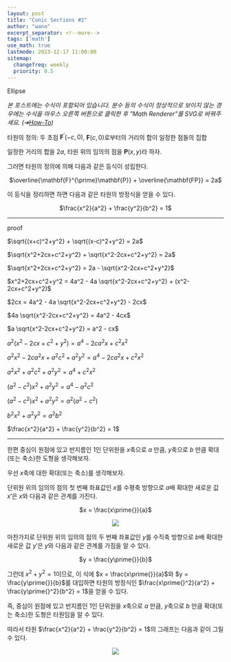 ```yaml
---
layout: post
title: "Conic Sections #2"
author: "wano"
excerpt_separator: <!--more-->
tags: ['math']
use_math: true
lastmode: 2023-12-17 11:00:00
sitemap:
  changefreq: weekly
  priority: 0.5
---
```


Ellipse <!--more-->

*본 포스트에는 수식이 포함되어 있습니다. 분수 등의 수식이 정상적으로 보이지 않는 경우에는 수식을 마우스 오른쪽 버튼으로 클릭한 후 "Math Renderer"를 SVG로 바꿔주세요. (➔[How-To](https://cgvfxmath.github.io/2023-03-18/math-renderer))*

타원의 정의: 두 초점 $\mathbf{F}^{\prime}(-c,0)$, $\mathbf{F}(c,0)$로부터의 거리의 합이 일정한 점들의 집합

일정한 거리의 합을 $2a$, 타원 위의 임의의 점을 $\mathbf{P}(x,y)$라 하자.

그러면 타원의 정의에 의해 다음과 같은 등식이 성립한다.

<p style="text-align: center;">$\overline{\mathbf{F}^{\prime}\mathbf{P}} + \overline{\mathbf{FP}} = 2a$</p>

이 등식을 정리하면 하면 다음과 같은 타원의 방정식을 얻을 수 있다.

<p style="text-align: center;">$\frac{x^2}{a^2} + \frac{y^2}{b^2} = 1$</p>

---
proof

$\sqrt{(x+c)^2+y^2} + \sqrt{(x-c)^2+y^2} = 2a$

$\sqrt{x^2+2cx+c^2+y^2} + \sqrt{x^2-2cx+c^2+y^2} = 2a$

$\sqrt{x^2+2cx+c^2+y^2} = 2a - \sqrt{x^2-2cx+c^2+y^2}$

$x^2+2cx+c^2+y^2 = 4a^2 - 4a \sqrt{x^2-2cx+c^2+y^2} + (x^2-2cx+c^2+y^2)$

$2cx = 4a^2 - 4a \sqrt{x^2-2cx+c^2+y^2} - 2cx$

$4a \sqrt{x^2-2cx+c^2+y^2}  = 4a^2 - 4cx$

$a \sqrt{x^2-2cx+c^2+y^2}  = a^2 - cx$

$a^2 (x^2-2cx+c^2+y^2)  = a^4 - 2ca^2x + c^2x^2$

$a^2x^2 - 2ca^2x + a^2c^2 + a^2y^2  = a^4 - 2ca^2x + c^2x^2$

$a^2x^2 + a^2c^2 + a^2y^2  = a^4 + c^2x^2$

$(a^2-c^2)x^2 + a^2y^2  = a^4 - a^2c^2$

$(a^2-c^2)x^2 + a^2y^2  = a^2 (a^2 - c^2)$

$b^2x^2 + a^2y^2  = a^2 b^2$

$\frac{x^2}{a^2} + \frac{y^2}{b^2} = 1$

---

한편 중심이 원점에 있고 반지름인 1인 단위원을 $x$축으로 $a$ 만큼, $y$축으로 $b$ 만큼 확대(또는 축소)한 도형을 생각해보자.

우선 $x$축에 대한 확대(또는 축소)를 생각해보자.

단위원 위의 임의의 점의 첫 번째 좌표값인 $x$를 수평축 방향으로 $a$배 확대한 새로운 값 $x\prime{}$은 $x$와 다음과 같은 관계를 가진다.

<p style="text-align: center;">$x = \frac{x\prime{}}{a}$</p>

<center><img src="https://cgvfxmath.github.io/assets/img/sphere_to_ellipe.jpg"></center>

마찬가지로 단위원 위의 임의의 점의 두 번째 좌표값인 $y$를 수직축 방향으로 $b$배 확대한 새로운 값 $y\prime{}$은 $y$와 다음과 같은 관계를 가짐을 알 수 있다.

<p style="text-align: center;">$y = \frac{y\prime{}}{b}$</p>

그런데 $x^2 + y^2 = 1$이므로, 이 식에 $x = \frac{x\prime{}}{a}$와 $y = \frac{y\prime{}}{b}$를 대입하면 타원의 방정식인 $\frac{x\prime{}^2}{a^2} + \frac{y\prime{}^2}{b^2} = 1$을 얻을 수 있다.

즉, 중심이 원점에 있고 반지름인 1인 단위원을 $x$축으로 $a$ 만큼, $y$축으로 $b$ 만큼 확대(또는 축소)한 도형은 타원임을 알 수 있다.

따라서 타원 $\frac{x^2}{a^2} + \frac{y^2}{b^2} = 1$의 그래프는 다음과 같이 그릴 수 있다.

<center><img src="https://cgvfxmath.github.io/assets/img/ellipse_graph.jpg"></center>

